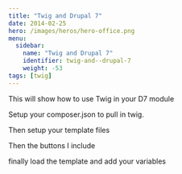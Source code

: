```yaml
---
title: "Twig and Drupal 7"
date: 2014-02-25
hero: /images/heros/hero-office.png
menu:
  sidebar:
    name: "Twig and Drupal 7"
    identifier: twig-and--drupal-7
    weight: -53
tags: [twig]
---
```


<p>This will show how to use Twig in your D7 module</p>

<p>Setup your composer.json to pull in twig.</p>
<script src="https://gist.github.com/alnutile/9211403.js?file=composer.json"></script>

<p>Then setup your template files</p>
<script src="https://gist.github.com/alnutile/9211403.js?file=table.html"></script>

<p>Then the buttons I include</p>
<script src="https://gist.github.com/alnutile/9211403.js?file=buttons.html"></script>

<p>finally load the template and add your variables</p>
<script src="https://gist.github.com/alnutile/9211403.js?file=load.php"></script>

<p>&nbsp;</p>
